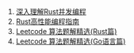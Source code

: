 
1. [深入理解Rust并发编程](rust_concurrency_cookbook.pdf)
2. [Rust高性能编程指南](perf-book-cn.pdf)
3. [Leetcode 算法题解精选(Rust篇)](leetcode-collection-rust.pdf)
4. [Leetcode 算法题解精选(Go语言篇)](leetcode-collection-go.pdf)